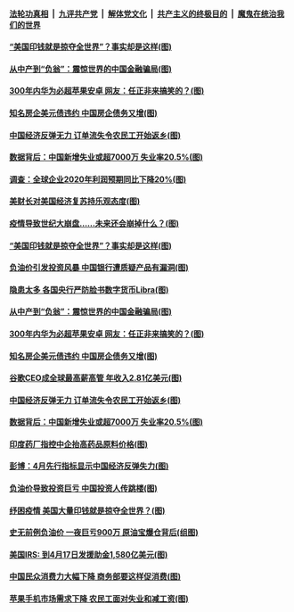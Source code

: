 

####  [法轮功真相](../../../../basic/blob/master/README.md?t=04271931) &nbsp;|&nbsp; [九评共产党](../../../../9ping.md/blob/master/README.md?t=04271931) &nbsp;|&nbsp; [解体党文化](../../../../jtdwh.md/blob/master/README.md?t=04271931)  &nbsp;|&nbsp; [共产主义的终极目的](../../../../gczydzjmd.md/blob/master/README.md?t=04271931) &nbsp;|&nbsp; [魔鬼在统治我们的世界](../../../../mgztzwmdsj.md/blob/master/README.md?t=04271931) 

#### [“美国印钱就是掠夺全世界”？事实却是这样(图)](../pages/p5/931242.md?t=04271931) 

#### [从中产到“负翁”：震惊世界的中国金融骗局(图)](../pages/p5/931234.md?t=04271931) 

#### [300年内华为必超苹果安卓 网友：任正非来搞笑的？(图)](../pages/p5/931226.md?t=04271931) 

#### [知名房企美元债违约 中国房企债务又增(图)](../pages/p5/931220.md?t=04271931) 

#### [中国经济反弹无力 订单流失令农民工开始返乡(图)](../pages/p5/931206.md?t=04271931) 

#### [数据背后：中国新增失业或超7000万 失业率20.5%(图)](../pages/p5/931203.md?t=04271931) 

#### [调查：全球企业2020年利润预期同比下降20%(图)](../pages/p5/931296.md?t=04271931) 

#### [美财长对美国经济复苏持乐观态度(图)](../pages/p5/931290.md?t=04271931) 

#### [疫情导致世纪大崩盘……未来还会崩掉什么？(图)](../pages/p5/931238.md?t=04271931) 

#### [“美国印钱就是掠夺全世界”？事实却是这样(图)](../pages/p5/931242.md?t=04271931) 

#### [负油价引发投资风暴 中国银行遭质疑产品有漏洞(图)](../pages/p5/931248.md?t=04271931) 

#### [隐患太多 各国央行严防脸书数字货币Libra(图)](../pages/p5/931247.md?t=04271931) 

#### [从中产到“负翁”：震惊世界的中国金融骗局(图)](../pages/p5/931234.md?t=04271931) 

#### [300年内华为必超苹果安卓 网友：任正非来搞笑的？(图)](../pages/p5/931226.md?t=04271931) 

#### [知名房企美元债违约 中国房企债务又增(图)](../pages/p5/931220.md?t=04271931) 

#### [谷歌CEO成全球最高薪高管 年收入2.81亿美元(图)](../pages/p5/931217.md?t=04271931) 

#### [中国经济反弹无力 订单流失令农民工开始返乡(图)](../pages/p5/931206.md?t=04271931) 

#### [数据背后：中国新增失业或超7000万 失业率20.5%(图)](../pages/p5/931203.md?t=04271931) 

#### [印度药厂指控中企抬高药品原料价格(图)](../pages/p5/931177.md?t=04271931) 

#### [彭博：4月先行指标显示中国经济反弹失力(图)](../pages/p5/931176.md?t=04271931) 

#### [负油价导致投资巨亏 中国投资人传跳楼(图)](../pages/p5/931166.md?t=04271931) 

#### [纾困疫情 美国大量印钱就是掠夺全世界？(图)](../pages/p5/931112.md?t=04271931) 

#### [史无前例负油价 一夜巨亏900万 原油宝爆仓背后(组图)](../pages/p5/931018.md?t=04271931) 

#### [美国IRS: 到4月17日发援助金1,580亿美元(图)](../pages/p5/931095.md?t=04271931) 

#### [中国民众消费力大幅下降 商务部要这样促消费(图)](../pages/p5/931090.md?t=04271931) 

#### [苹果手机市场需求下降 农民工面对失业和减工资(图)](../pages/p5/931080.md?t=04271931) 

